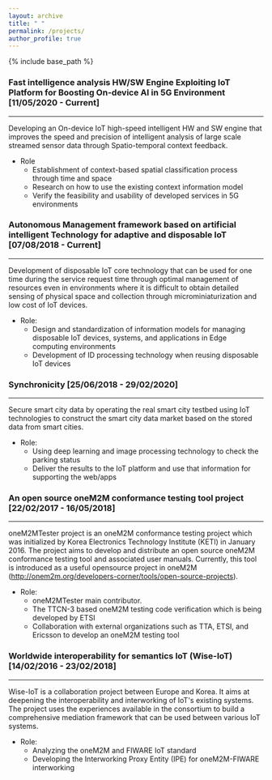 ```yaml
---
layout: archive
title: " "
permalink: /projects/
author_profile: true
---
```


{% include base_path %}

### Fast intelligence analysis HW/SW Engine Exploiting IoT Platform for Boosting On-device AI in 5G Environment [11/05/2020 - Current]
------
Developing an On-device IoT high-speed intelligent HW and SW engine that improves the speed and precision of intelligent analysis of large scale streamed sensor data through Spatio-temporal context feedback.
* Role
  * Establishment of context-based spatial classification process through time and space
  * Research on how to use the existing context information model
  * Verify the feasibility and usability of developed services in 5G environments


### Autonomous Management framework based on artificial intelligent Technology for adaptive and disposable IoT [07/08/2018 - Current]
------
Development of disposable IoT core technology that can be used for one time during the service request time through optimal management of resources even in environments where it is difficult to obtain detailed sensing of physical space and collection through microminiaturization and low cost of IoT devices.
 * Role:
   * Design and standardization of information models for managing disposable IoT devices, systems, and applications in Edge computing environments
   * Development of ID processing technology when reusing disposable IoT devices


### Synchronicity [25/06/2018 - 29/02/2020]
------
Secure smart city data by operating the real smart city testbed using IoT technologies to construct the smart city data market based on the stored data from smart cities.
 * Role:
   * Using deep learning and image processing technology to check the parking status
   * Deliver the results to the IoT platform and use that information for supporting the web/apps


### An open source oneM2M conformance testing tool project [22/02/2017 - 16/05/2018]
------
oneM2MTester project is an oneM2M conformance testing project which was initialized by Korea Electronics Technology Institute (KETI) in January 2016. The project aims to develop and distribute an open source oneM2M conformance testing tool and associated user manuals. Currently, this tool is introduced as a useful opensource project in oneM2M (http://onem2m.org/developers-corner/tools/open-source-projects).
 * Role:
   * oneM2MTester main contributor.
   * The TTCN-3 based oneM2M testing code verification which is being developed by ETSI
   * Collaboration with external organizations such as TTA, ETSI, and Ericsson to develop an oneM2M testing tool


### Worldwide interoperability for semantics IoT (Wise-IoT) [14/02/2016 - 23/02/2018]
------
Wise-IoT is a collaboration project between Europe and Korea. It aims at deepening the interoperability and interworking of IoT's existing systems. The project uses the experiences available in the consortium to build a comprehensive mediation framework that can be used between various IoT systems.
  * Role:
    * Analyzing the oneM2M and FIWARE IoT standard
    * Developing the Interworking Proxy Entity (IPE) for oneM2M-FIWARE interworking
